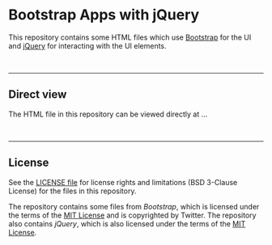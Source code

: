 # Bootstrap Apps with jQuery #

This repository contains some HTML files which use [Bootstrap](https://getbootstrap.com/) for the UI and [jQuery](https://jquery.com/) for interacting with the UI elements.

<br>

----
## Direct view ##

The HTML file in this repository can be viewed directly at ...

<br>

----
## License ##

See the [LICENSE file](LICENSE.md) for license rights and limitations (BSD 3-Clause License) for the files in this repository.

The repository contains some files from *Bootstrap*, which is licensed under the terms of the [MIT License](https://getbootstrap.com/docs/4.4/about/license/) and is copyrighted by Twitter.
The repository also contains *jQuery*, which is also licensed under the terms of the [MIT License](https://jquery.org/license/).
